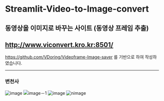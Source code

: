 # Streamlit-Video-to-Image-convert
## 동영상을 이미지로 바꾸는 사이트 (동영상 프레임 추출)
## http://www.viconvert.kro.kr:8501/
https://github.com/VDoring/Videoframe-Image-saver 를 기반으로 하여 작성하였습니다.

---
### 변천사
![image](https://user-images.githubusercontent.com/50266731/234265004-df0a97a9-c631-4be1-9244-45450175160a.png)
![image－1](https://user-images.githubusercontent.com/50266731/234265031-acfd63ba-09db-4a81-94ea-1fc38eb522f9.png)
![image](https://github.com/VDoring/Streamlit-Video-to-Image-convert/assets/50266731/0c32330e-dcfa-424b-b51d-99cc58f93fd0)
![nimage](https://github.com/VDoring/Streamlit-Video-to-Image-convert/assets/50266731/c5c8019a-a21a-474f-a54b-08f40e1c4e3f)
